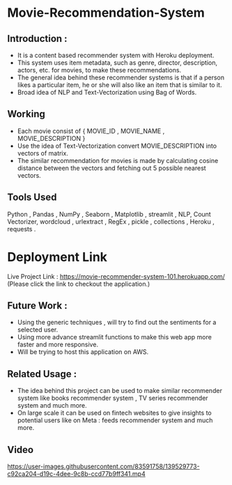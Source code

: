 # Movie-Recommendation-System

## Introduction : 
- It is a content based recommender system with Heroku deployment.
- This system uses item metadata, such as genre, director, description, actors, etc. for movies, to make these recommendations.
- The general idea behind these recommender systems is that if a person likes a particular item, he or she will also like an item that is similar to it.
- Broad idea of NLP and Text-Vectorization using Bag of Words.


## Working

- Each movie consist of { MOVIE_ID , MOVIE_NAME , MOVIE_DESCRIPTION }
- Use the idea of Text-Vectorization convert MOVIE_DESCRIPTION into vectors of matrix.
- The similar recommendation for movies is made by calculating cosine distance between the vectors and fetching out 5 possible nearest vectors.

 
## Tools Used

Python , Pandas , NumPy , Seaborn , Matplotlib , streamlit , NLP, Count Vectorizer,  wordcloud , urlextract , RegEx , pickle , collections , Heroku , requests .


# Deployment Link
Live Project Link : https://movie-recommender-system-101.herokuapp.com/
(Please click the link to checkout the application.)


## Future Work :
- Using the generic techniques , will try to find out the sentiments for a selected user.
- Using more advance streamlit functions to make this web app more faster and more responsive.
- Will be trying to host this application on AWS.

## Related Usage :
- The idea behind this project can be used to make similar recommender system like books recommender system , TV series recommender system and much more.
- On large scale it can be used on fintech websites to give insights to potential users like on Meta : feeds recommender system and much more.

## Video
https://user-images.githubusercontent.com/83591758/139529773-c92ca204-d19c-4dee-9c8b-ccd77b9ff341.mp4





